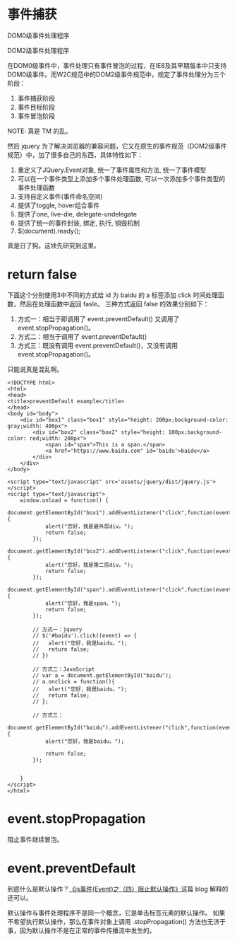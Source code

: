 # 事件捕获
DOM0级事件处理程序

DOM2级事件处理程序

在DOM0级事件中，事件处理只有事件冒泡的过程，在IE8及其早期版本中只支持DOM0级事件。而W2C规范中的DOM2级事件规范中，规定了事件处理分为三个阶段：

1. 事件捕获阶段
2. 事件目标阶段
3. 事件冒泡阶段

NOTE: 真是 TM 的乱。

然后 jquery 为了解决浏览器的兼容问题，它又在原生的事件规范（DOM2级事件规范）中，加了很多自己的东西，具体特性如下：

1. 重定义了JQuery.Event对象, 统一了事件属性和方法, 统一了事件模型
2. 可以在一个事件类型上添加多个事件处理函数, 可以一次添加多个事件类型的事件处理函数
3. 支持自定义事件(事件命名空间)
4. 提供了toggle, hover组合事件
5. 提供了one, live-die, delegate-undelegate
6. 提供了统一的事件封装, 绑定, 执行, 销毁机制
7. $(document).ready();

真是日了狗。这块先研究到这里。


# return false
下面这个分别使用3中不同的方式给 id 为 baidu 的 a 标签添加 click 时间处理函数，然后在处理函数中返回 fasle。
三种方式返回 false 的效果分别如下：

1. 方式一：相当于即调用了 event.preventDefault() 又调用了 event.stopPropagation()。
2. 方式二：相当于调用了 event.preventDefault()
3. 方式三：既没有调用 event.preventDefault()，又没有调用 event.stopPropagation()。

只能说真是混乱啊。

    <!DOCTYPE html>
    <html>
    <head>
    <title>preventDefault example</title>
    </head>
    <body id="body">  
        <div id="box1" class="box1" style="height: 200px;background-color: gray;width: 400px">  
            <div id="box2" class="box2" style="height: 100px;background-color: red;width: 200px">  
                <span id="span">This is a span.</span>  
                <a href="https://www.baidu.com" id='baidu'>baidu</a>
            </div>  
        </div>  
    </body>

    <script type="text/javascript" src='assets/jquery/dist/jquery.js'></script>
    <script type="text/javascript">  
        window.onload = function() {  
        document.getElementById("box1").addEventListener("click",function(event){  
                alert("您好，我是最外层div。");  
                return false;
            });  
            document.getElementById("box2").addEventListener("click",function(event){  
                alert("您好，我是第二层div。");  
                return false;
            });  
            document.getElementById("span").addEventListener("click",function(event){  
                alert("您好，我是span。");  
                return false;
            });  

            // 方式一：jquery
            // $('#baidu').click((event) => {
            //   alert("您好，我是baidu。");
            //   return false;
            // })

            // 方式二：JavaScript
            // var a = document.getElementById("baidu");
            // a.onclick = function(){
            //   alert("您好，我是baidu。");
            //   return false;
            // };

            // 方式三：
            document.getElementById("baidu").addEventListener("click",function(event){  
                alert("您好，我是baidu。");

                return false;
            });  


        }  
    </script>  
    </html>


# event.stopPropagation
阻止事件继续冒泡。

# event.preventDefault
到底什么是默认操作？[《js事件(Event)之（四）阻止默认操作》][3]这篇 blog 解释的还可以。

默认操作与事件处理程序不是同一个概念，它是单击标签元素的默认操作。
如果不希望执行默认操作，那么在事件对象上调用 .stopPropagation() 方法也无济于事，因为默认操作不是在正常的事件传播流中发生的。

[1]: http://blog.csdn.net/luanlouis/article/details/23927347 "解析Javascript事件冒泡机制"
[2]: https://developer.mozilla.org/zh-CN/docs/Web/API/Event/preventDefault "event.preventDefault"
[3]: https://www.cnblogs.com/yycode/articles/5499234.html "js事件(Event)之（四）阻止默认操作"
[5]: https://itbilu.com/javascript/js/Vy1jsXqJg.html "JavaScript DOM文档事件－DOM0、DOM2级事件处理程序"
[4]: https://itbilu.com/javascript/js/Ek6pnznye.html "JavaScript DOM事件处理－事件捕获和事件冒泡"
